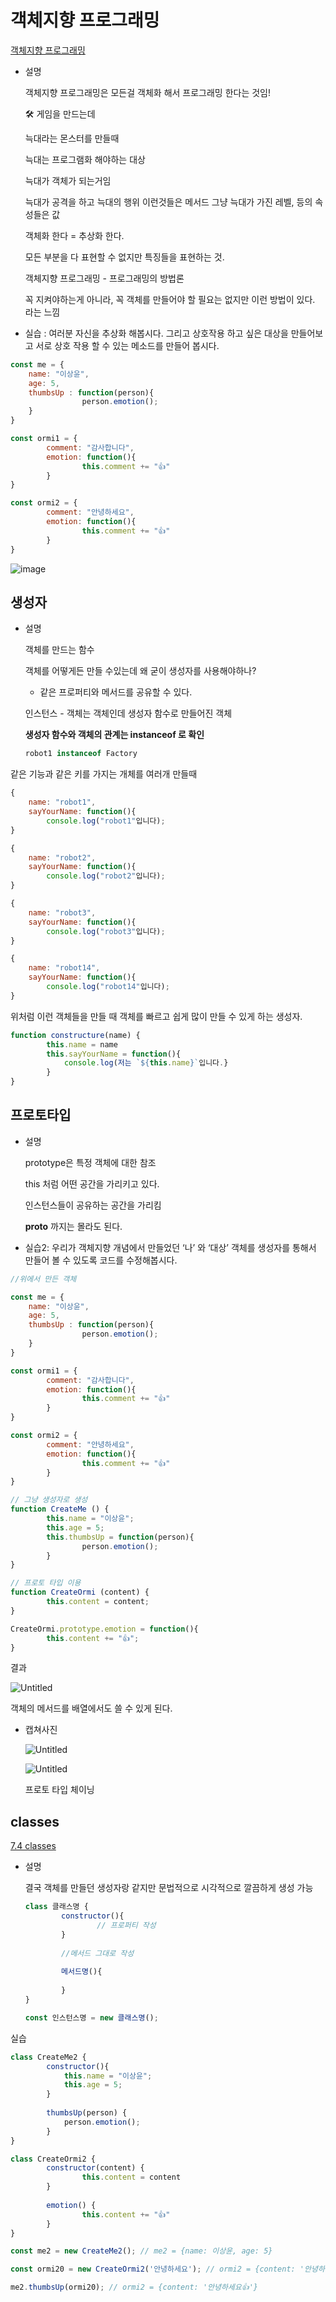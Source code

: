 
# 객체지향 프로그래밍

[객체지향 프로그래밍](https://www.notion.so/22624154c79941358b72da55f94fe923?pvs=21) 

- 설명
    
    객체지향 프로그래밍은 모든걸 객체화 해서 프로그래밍 한다는 것임!
    
    <aside>
    🛠 게임을 만드는데
    
    늑대라는 몬스터를 만들때
    
    늑대는 프로그램화 해야하는 대상
    
    늑대가 객체가 되는거임
    
    늑대가 공격을 하고 늑대의 행위 이런것들은 메서드
    그냥 늑대가 가진 레벨, 등의 속성들은 값
    
    </aside>
    
    객체화 한다 = 추상화 한다.
    
    모든 부분을 다 표현할 수 없지만 특징들을 표현하는 것.
    
    객체지향 프로그래밍 - 프로그래밍의 방법론
    
    꼭 지켜야하는게 아니라, 꼭 객체를 만들어야 할 필요는 없지만 이런 방법이 있다. 라는 느낌 
    

- 실습 : 여러분 자신을 추상화 해봅시다. 그리고 상호작용 하고 싶은 대상을 만들어보고 서로 상호 작용 할 수 있는 메소드를 만들어 봅시다.

```jsx
const me = {
	name: "이상윤",
	age: 5,
	thumbsUp : function(person){
				person.emotion();
	}
}
```

```jsx
const ormi1 = {
		comment: "감사합니다",
		emotion: function(){
				this.comment += "👍"
		}
}

const ormi2 = {
		comment: "안녕하세요",
		emotion: function(){
				this.comment += "👍"
		}
}
```

![image](img/240517_img0.png)

## 생성자

- 설명
    
    객체를 만드는 함수
    
    객체를 어떻게든 만들 수있는데 왜 굳이 생성자를 사용해야하나?
    
    - 같은 프로퍼티와 메서드를 공유할 수 있다.
    
    인스턴스 - 객체는 객체인데 생성자 함수로 만들어진 객체
    
    **생성자 함수와 객체의 관계는 instanceof 로 확인**
    
    ```jsx
    robot1 instanceof Factory
    ```
    

같은 기능과 같은 키를 가지는 개체를 여러개 만들때

```jsx
{
	name: "robot1",
	sayYourName: function(){
		console.log("robot1"입니다);
}

{
	name: "robot2",
	sayYourName: function(){
		console.log("robot2"입니다);
}

{
	name: "robot3",
	sayYourName: function(){
		console.log("robot3"입니다);
}

{
	name: "robot14",
	sayYourName: function(){
		console.log("robot14"입니다);
}
```

위처럼 이런 객체들을 만들 때 객체를 빠르고 쉽게 많이 만들 수 있게 하는 생성자.

```jsx
function constructure(name) {
		this.name = name
		this.sayYourName = function(){
			console.log(저는 `${this.name}`입니다.}
		}
}
```

## 프로토타입

- 설명
    
    prototype은 특정 객체에 대한 참조
    
    this 처럼 어떤 공간을 가리키고 있다.
    
    인스턴스들이 공유하는 공간을 가리킴
    
    __proto__ 까지는 몰라도 된다. 
    

- 실습2: 우리가 객체지향 개념에서 만들었던 ‘나’ 와 ‘대상’ 객체를 생성자를 통해서 만들어 볼 수 있도록 코드를 수정해봅시다.

```jsx
//위에서 만든 객체

const me = {
	name: "이상윤",
	age: 5,
	thumbsUp : function(person){
				person.emotion();
	}
}

```

```jsx
const ormi1 = {
		comment: "감사합니다",
		emotion: function(){
				this.comment += "👍"
		}
}

const ormi2 = {
		comment: "안녕하세요",
		emotion: function(){
				this.comment += "👍"
		}
}
```

```jsx
// 그냥 생성자로 생성
function CreateMe () {
		this.name = "이상윤";
		this.age = 5;
		this.thumbsUp = function(person){
				person.emotion();
		}
}

// 프로토 타입 이용
function CreateOrmi (content) {
		this.content = content;
}

CreateOrmi.prototype.emotion = function(){
		this.content += "👍";
}
```

결과

![Untitled](img/240517_img1.png)

객체의 메서드를 배열에서도 쓸 수 있게 된다.

- 캡쳐사진
    
    ![Untitled](img/240517_img2.png)
    
    ![Untitled](img/240517_img3.png)
	
    
    프로토 타입 체이닝
    

## classes

[7.4 classes](https://www.notion.so/7-4-classes-e1aa2c96d4e64b47a458ece5aedd31fd?pvs=21) 

- 설명
    
    결국 객체를 만들던 생성자랑 같지만 문법적으로 시각적으로 깔끔하게 생성 가능
    
    ```jsx
    class 클래스명 {
    		constructor(){
    				// 프로퍼티 작성
    		}
    		
    		//메서드 그대로 작성
    		
    		메서드명(){
    				
    		}
    }
    ```
    
    ```jsx
    const 인스턴스명 = new 클래스명();
    ```
    

실습

```jsx
class CreateMe2 {
		constructor(){
			this.name = "이상윤";
			this.age = 5;
		}
	
		thumbsUp(person) {
			person.emotion();
		}	
}

class CreateOrmi2 {
		constructor(content) {
				this.content = content
		}
		
		emotion() {
				this.content += "👍"
		}
}
```

```jsx
const me2 = new CreateMe2(); // me2 = {name: 이상윤, age: 5}

const ormi20 = new CreateOrmi2('안녕하세요'); // ormi2 = {content: '안녕하세요'}

me2.thumbsUp(ormi20); // ormi2 = {content: '안녕하세요👍'}
```